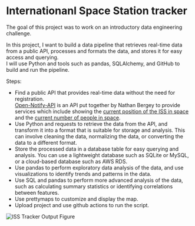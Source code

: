 # Internationanl Space Station tracker

The goal of this project was to work on an introductory data engineering challenge.  

In this project, I want to build a data pipeline that retrieves real-time data from a public API, processes and formats the data, and stores it for easy access and querying.  
I will use Python and tools such as pandas, SQLAlchemy, and GitHub to build and run the pipeline.  

Steps:  
- Find a public API that provides real-time data without the need for registration.  
    [Open-Notify-API](!http://open-notify.org/Open-Notify-API/) is an API put together by Nathan Bergey to provide services which include showing the [current position of the ISS in space](!http://api.open-notify.org/iss-now.json) and the [current number of people in space](!http://api.open-notify.org/astros.json). 
- Use Python and requests to retrieve the data from the API, and transform it into a format that is suitable for storage and analysis. This can involve cleaning the data, normalizing the data, or converting the data to a different format.  
- Store the processed data in a database table for easy querying and analysis. You can use a lightweight database such as SQLite or MySQL, or a cloud-based database such as AWS RDS.  
- Use pandas to perform exploratory data analysis of the data, and use visualizations to identify trends and patterns in the data.  
- Use SQL and pandas to perform more advanced analysis of the data, such as calculating summary statistics or identifying correlations between features.  
- Use prettymaps to customize and display the map.  
- Upload project and use github actions to run the script.  


![ISS Tracker Output Figure](https://github.com/lagom-QB/ISS-Tracker/raw/main/.github/workflows/output-figure/output.png)
